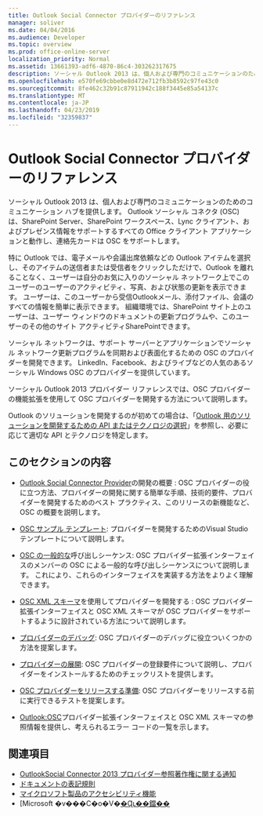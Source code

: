 ```yaml
---
title: Outlook Social Connector プロバイダーのリファレンス
manager: soliver
ms.date: 04/04/2016
ms.audience: Developer
ms.topic: overview
ms.prod: office-online-server
localization_priority: Normal
ms.assetid: 13661393-adf6-4870-86c4-303262317675
description: ソーシャル Outlook 2013 は、個人および専門のコミュニケーションのためのコミュニケーション ハブを提供します。
ms.openlocfilehash: e570fe69cbbe0e8d472e712fb3b8592c97fe43c0
ms.sourcegitcommit: 8fe462c32b91c87911942c188f3445e85a54137c
ms.translationtype: MT
ms.contentlocale: ja-JP
ms.lasthandoff: 04/23/2019
ms.locfileid: "32359837"
---
```

# <a name="outlook-social-connector-provider-reference"></a>Outlook Social Connector プロバイダーのリファレンス

ソーシャル Outlook 2013 は、個人および専門のコミュニケーションのためのコミュニケーション ハブを提供します。 Outlook ソーシャル コネクタ (OSC) は、SharePoint Server、SharePoint ワークスペース、Lync クライアント、およびプレゼンス情報をサポートするすべての Office クライアント アプリケーションと動作し、連絡先カードは OSC をサポートします。 

特に Outlook では、電子メールや会議出席依頼などの Outlook アイテムを選択し、そのアイテムの送信者または受信者をクリックしただけで、Outlook を離れることなく、ユーザーは自分のお気に入りのソーシャル ネットワーク上でこのユーザーのユーザーのアクティビティ、写真、および状態の更新を表示できます。 ユーザーは、このユーザーから受信Outlookメール、添付ファイル、会議のすべての情報を簡単に表示できます。 組織環境では、SharePoint サイト上のユーザーは、ユーザー ウィンドウのドキュメントの更新プログラムや、このユーザーのその他のサイト アクティビティSharePointできます。
  
ソーシャル ネットワークは、サポート サーバーとアプリケーションでソーシャル ネットワーク更新プログラムを同期および表面化するための OSC のプロバイダーを開発できます。 LinkedIn、Facebook、およびライブなどの人気のあるソーシャル Windows OSC のプロバイダーを提供しています。 
  
ソーシャル Outlook 2013 プロバイダー リファレンスでは、OSC プロバイダーの機能拡張を使用して OSC プロバイダーを開発する方法について説明します。 
  
Outlook のソリューションを開発するのが初めての場合は、「[Outlook 用のソリューションを開発するための API またはテクノロジの選択](../selecting-an-api-or-technology-for-developing-solutions-for-outlook.md)」を参照し、必要に応じて適切な API とテクノロジを特定します。 
  
## <a name="in-this-section"></a>このセクションの内容

- [Outlook Social Connector Provider](getting-started-with-developing-an-outlook-social-connector-provider.md)の開発の概要 : OSC プロバイダーの役に立つ方法、プロバイダーの開発に関する簡単な手順、技術的要件、プロバイダーを開発するためのベスト プラクティス、このリリースの新機能など、OSC の概要を説明します。
    
- [OSC サンプル テンプレート](osc-sample-templates.md): プロバイダーを開発するためのVisual Studioテンプレートについて説明します。
    
- [OSC の一般的な](osc-typical-calling-sequences.md)呼び出しシーケンス: OSC プロバイダー拡張インターフェイスのメンバーの OSC による一般的な呼び出しシーケンスについて説明します。 これにより、これらのインターフェイスを実装する方法をよりよく理解できます。
    
- [OSC XML スキーマ](developing-a-provider-with-the-osc-xml-schema.md)を使用してプロバイダーを開発する : OSC プロバイダー拡張インターフェイスと OSC XML スキーマが OSC プロバイダーをサポートするように設計されている方法について説明します。
    
- [プロバイダーのデバッグ](debugging-a-provider.md): OSC プロバイダーのデバッグに役立ついくつかの方法を提案します。
    
- [プロバイダーの展開](deploying-a-provider.md): OSC プロバイダーの登録要件について説明し、プロバイダーをインストールするためのチェックリストを提供します。
    
- [OSC プロバイダーをリリースする準備](getting-ready-to-release-an-osc-provider.md): OSC プロバイダーをリリースする前に実行できるテストを提案します。
    
- [Outlook:OSC](outlook-social-connector-provider-reference-0.md)プロバイダー拡張インターフェイスと OSC XML スキーマの参照情報を提供し、考えられるエラー コードの一覧を示します。
    
## <a name="see-also"></a>関連項目

- [OutlookSocial Connector 2013 プロバイダー参照著作権に関する通知](outlook-social-connector-2013-provider-reference-copyright-notice.md) 
- [ドキュメントの表記規則](https://msdn.microsoft.com/office/aa905365.aspx)   
- [マイクロソフト製品のアクセシビリティ機能](https://www.microsoft.com/enable/products/default.aspx)  
- [Microsoft �v���C�o�V�[�Ɋւ��鐺��](https://privacy.microsoft.com/en-us/privacystatement)
    

